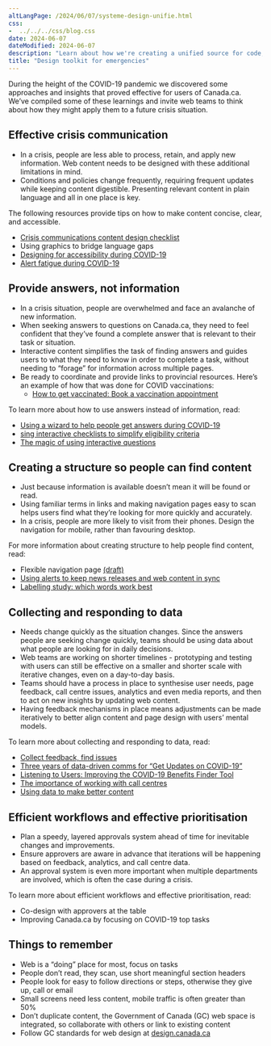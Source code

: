 ```yaml
---
altLangPage: /2024/06/07/systeme-design-unifie.html
css:
-  ../../../css/blog.css
date: 2024-06-07
dateModified: 2024-06-07
description: "Learn about how we're creating a unified source for code, design and documentation to help teams build websites and applications."
title: "Design toolkit for emergencies"
---
```


<p>During the height of the COVID-19 pandemic we discovered some approaches and insights that proved effective for users of Canada.ca. We’ve compiled some of these learnings and invite web teams to think about how they might apply them to a future crisis situation.</p>

<h2>Effective crisis communication</h2>

<ul>
<li>In a crisis, people are less able to process, retain, and apply new information. Web content needs to be designed with these additional limitations in mind.</li>
<li>Conditions and policies change frequently, requiring frequent updates while keeping content digestible. Presenting relevant content in plain language and all in one place is key.</li>
</ul>

<p>The following resources provide tips on how to make content concise, clear, and accessible.</p>

<ul>
<li><a href="https://design.canada.ca/crisis/content.html">Crisis communications content design checklist</a></li>
<li><a href="https://blog.canada.ca/2020/10/21/using-graphics.html"></a>Using graphics to bridge language gaps</li>
<li><a href="https://blog.canada.ca/2020/06/05/designing-for-accessibility.html">Designing for accessibility during COVID-19</a></li>
<li><a href="https://blog.canada.ca/2020/07/15/alert-fatigue">Alert fatigue during COVID-19</a></li>
</ul>

<h2>Provide answers, not information</h2>
<ul>
<li>In a crisis situation, people are overwhelmed and face an avalanche of new information.</li>
<li>When seeking answers to questions on Canada.ca, they need to feel confident that they’ve found a complete answer that is relevant to their task or situation.</li>
<li>Interactive content simplifies the task of finding answers and guides users to what they need to know in order to complete a task, without needing to “forage” for information across multiple pages.</li>
<li>Be ready to coordinate and provide links to provincial resources. Here’s an example of how that was done for COVID vaccinations:
<ul>
 <li><a href="https://www.canada.ca/en/public-health/services/diseases/coronavirus-disease-covid-19/vaccines/how-vaccinated.html#a1">How to get vaccinated: Book a vaccination appointment</a></li>
 </ul></li>
</ul>
<p>To learn more about how to use answers instead of information, read:</p>
<ul>
<li><a href="https://design.canada.ca/research-summaries/travel-restrictions-study.html">Using a wizard to help people get answers during COVID-19</a></li>
<li><a href="https://blog.canada.ca/2020/11/12/interactive-checklists.html">sing interactive checklists to simplify eligibility criteria</a></li>
<li><a href="https://blog.canada.ca/2021/04/08/using-interactive-questions.html">The magic of using interactive questions</a></li>
</ul>

<h2>Creating a structure so people can find content</h2>
<ul>
<li>Just because information is available doesn’t mean it will be found or read.</li>
<li>Using familiar terms in links and making navigation pages easy to scan helps users find what they’re looking for more quickly and accurately.</li>
<li>In a crisis, people are more likely to visit from their phones. Design the navigation for mobile, rather than favouring desktop.</li>
</ul>

<p>For more information about creating structure to help people find content, read:</p>
<ul>
<li>Flexible navigation page <a href="https://docs.google.com/document/d/1AXU_Igv6ZAkVOifpMgwld0zQNXSzib0aSxpSIdsI0lw/edit#heading=h.y8x0q33ditvt">(draft)</a></li>
<li><a href="https://blog.canada.ca/2022/07/28/news-releases">Using alerts to keep news releases and web content in sync</a></li>	
<li><a href="https://blog.canada.ca/2020/10/02/labelling-study.html">Labelling study: which words work best</a></li>
</ul>

<h2>Collecting and responding to data</h2>
<ul>
<li>Needs change quickly as the situation changes. Since the answers people are seeking change quickly, teams should be using data about what people are looking for in daily decisions.</li>
<li>Web teams are working on shorter timelines - prototyping and testing with users can still be effective on a smaller and shorter scale with iterative changes, even on a day-to-day basis.</li>
<li>Teams should have a process in place to synthesise user needs, page feedback, call centre issues, analytics and even media reports, and then to act on new insights by updating web content.</li>
<li>Having feedback mechanisms in place means adjustments can be made iteratively to better align content and page design with users’ mental models.</li>
</ul>

<p>To learn more about collecting and responding to data, read:</p>
<ul>
<li><a href="https://blog.canada.ca/2020/10/09/collect-feedback.html">Collect feedback, find issues</a></li>
<li><a href="https://digital.canada.ca/2023/03/23/three-years-of-data-driven-comms-for-get-updates-on-covid-19/">Three years of data-driven comms for “Get Updates on COVID-19”</a></li>
<li><a href="https://digital.canada.ca/2020/07/06/improving-our-covid-19-benefits-finder-tool-using-a-feedback-text-box/">Listening to Users: Improving the COVID-19 Benefits Finder Tool</a></li>
<li><a href="https://blog.canada.ca/2021/03/01/work-with-call-centres.html">The importance of working with call centres</a></li>
<li><a href="https://blog.canada.ca/2021/02/04/data-to-action.html">Using data to make better content</a></li>
</ul>

<h2>Efficient workflows and effective prioritisation</h2>
<ul>
<li>Plan a speedy, layered approvals system ahead of time for inevitable changes and improvements.</li>
<li>Ensure approvers are aware in advance that iterations will be happening based on feedback, analytics, and call centre data.</li>
<li>An approval system is even more important  when multiple departments are involved, which is often the case during a crisis.</li>
</ul>

<p>To learn more about efficient workflows and effective prioritisation, read:</p>
<ul>
<li>Co-design with approvers at the table</li>
<li>Improving Canada.ca by focusing on COVID-19 top tasks</li>
</ul>

<h2>Things to remember</h2>
<ul>
<li>Web is a “doing” place for most, focus on tasks</li>
<li>People don’t read, they scan, use short meaningful section headers</li>
<li>People look for easy to follow directions or steps, otherwise they give up, call or email</li>
<li>Small screens need less content, mobile traffic is often greater than 50%</li>
<li>Don’t duplicate content, the Government of Canada (GC) web space is integrated, so collaborate with others or link to existing content</li>
<li>Follow GC standards for web design at <a href="http://design.canada.ca">design.canada.ca</a></li>
</ul>
